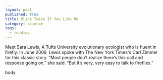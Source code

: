 ```yaml
---
layout: post
published: true
title: Blink Twice If You Like Me
category: science
tags: 
  - reading
---
```


Meet Sara Lewis, A Tufts University evolutionary ecologist who is fluent in firefly. In June 2009, Lewis spoke with The New York Times's Carl Zimmer for this classic story. “Most people don’t realize there’s this call and response going on,” she said. “But it’s very, very easy to talk to fireflies.”

body